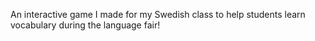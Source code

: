 An interactive game I made for my Swedish class to help students learn vocabulary during the language fair!
